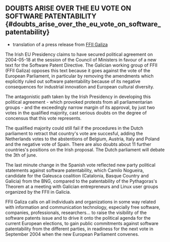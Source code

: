 ## DOUBTS ARISE OVER THE EU VOTE ON SOFTWARE PATENTABILITY {#doubts_arise_over_the_eu_vote_on_software_patentability}

-   translation of a press release from [FFII
    Galiza](http://galiza.ffii.org/ "wikilink")

The Irish EU Presidency claims to have secured political agreement on
2004-05-18 at the session of the Council of Ministers in favour of a new
text for the Software Patent Directive. The Galician working group of
FFII (FFII Galiza) opposes this text because it goes against the vote of
the European Parliament, in particular by removing the amendments which
explicitly ruled out software patentability because of its negative
consequences for industrial innovation and European cultural diversity.

The antagonistic path taken by the Irish Presidency in developing this
political agreement - which provoked protests from all parliamentarian
groups - and the exceedingly narrow margin of its approval, by just two
votes in the qualified majority, cast serious doubts on the degree of
concensus that this vote represents.

The qualified majority could still fail if the procedures in the Dutch
parliament to retract that country\'s vote are succesful, adding the
Netherlands votes to the abstentions of Belgium, Austria, Italy and
Poland and the negative vote of Spain. There are also doubts about 11
further countries\'s positions on the Irish proposal. The Dutch
parliament will debate the 3th of june.

The last minute change in the Spanish vote reflected new party political
statements against software patentability, which Camilo Nogueira,
candidate for the Galeusca coalition (Catalonia, Basque Country and
Galicia) from the BNG, compared to the patentability of the
Pythagoras\'s Theorem at a meeting with Galician entrepreneurs and Linux
user groups organized by the FFII in Galicia.

FFII Galiza calls on all individuals and organizations in some way
related with information and communication technology, especially free
software, companies, professionals, researchers\... to raise the
visibility of the software patents issue and to drive it onto the
political agenda for the current European elections, to gain public
commitments against software patentability from the different parties,
in readiness for the next vote in September 2004 when the new European
Parliament convenes.
